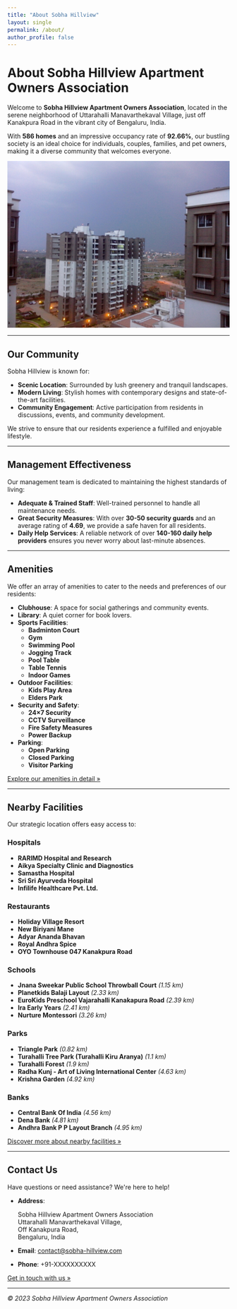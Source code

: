 ```yaml
---
title: "About Sobha Hillview"
layout: single
permalink: /about/
author_profile: false
---
```


# About Sobha Hillview Apartment Owners Association

Welcome to **Sobha Hillview Apartment Owners Association**, located in the serene neighborhood of Uttarahalli Manavarthekaval Village, just off Kanakpura Road in the vibrant city of Bengaluru, India.

With **586 homes** and an impressive occupancy rate of **92.66%**, our bustling society is an ideal choice for individuals, couples, families, and pet owners, making it a diverse community that welcomes everyone.

![Sobha Hillview Entrance](/assets/images/sobha-hillview.jpg)

---

## Our Community

Sobha Hillview is known for:

- **Scenic Location**: Surrounded by lush greenery and tranquil landscapes.
- **Modern Living**: Stylish homes with contemporary designs and state-of-the-art facilities.
- **Community Engagement**: Active participation from residents in discussions, events, and community development.

We strive to ensure that our residents experience a fulfilled and enjoyable lifestyle.

---

## Management Effectiveness

Our management team is dedicated to maintaining the highest standards of living:

- **Adequate & Trained Staff**: Well-trained personnel to handle all maintenance needs.
- **Great Security Measures**: With over **30-50 security guards** and an average rating of **4.69**, we provide a safe haven for all residents.
- **Daily Help Services**: A reliable network of over **140-160 daily help providers** ensures you never worry about last-minute absences.

---

## Amenities

We offer an array of amenities to cater to the needs and preferences of our residents:

- **Clubhouse**: A space for social gatherings and community events.
- **Library**: A quiet corner for book lovers.
- **Sports Facilities**:
  - **Badminton Court**
  - **Gym**
  - **Swimming Pool**
  - **Jogging Track**
  - **Pool Table**
  - **Table Tennis**
  - **Indoor Games**
- **Outdoor Facilities**:
  - **Kids Play Area**
  - **Elders Park**
- **Security and Safety**:
  - **24×7 Security**
  - **CCTV Surveillance**
  - **Fire Safety Measures**
  - **Power Backup**
- **Parking**:
  - **Open Parking**
  - **Closed Parking**
  - **Visitor Parking**

[Explore our amenities in detail »](/amenities/)

---

## Nearby Facilities

Our strategic location offers easy access to:

### **Hospitals**

- **RARIMD Hospital and Research**
- **Aikya Specialty Clinic and Diagnostics**
- **Samastha Hospital**
- **Sri Sri Ayurveda Hospital**
- **Infilife Healthcare Pvt. Ltd.**

### **Restaurants**

- **Holiday Village Resort**
- **New Biriyani Mane**
- **Adyar Ananda Bhavan**
- **Royal Andhra Spice**
- **OYO Townhouse 047 Kanakpura Road**

### **Schools**

- **Jnana Sweekar Public School Throwball Court** *(1.15 km)*
- **Planetkids Balaji Layout** *(2.33 km)*
- **EuroKids Preschool Vajarahalli Kanakapura Road** *(2.39 km)*
- **Ira Early Years** *(2.41 km)*
- **Nurture Montessori** *(3.26 km)*

### **Parks**

- **Triangle Park** *(0.82 km)*
- **Turahalli Tree Park (Turahalli Kiru Aranya)** *(1.1 km)*
- **Turahalli Forest** *(1.9 km)*
- **Radha Kunj - Art of Living International Center** *(4.63 km)*
- **Krishna Garden** *(4.92 km)*

### **Banks**

- **Central Bank Of India** *(4.56 km)*
- **Dena Bank** *(4.81 km)*
- **Andhra Bank P P Layout Branch** *(4.95 km)*

[Discover more about nearby facilities »](/nearby/)

---

## Contact Us

Have questions or need assistance? We're here to help!

- **Address**:

  Sobha Hillview Apartment Owners Association  
  Uttarahalli Manavarthekaval Village,  
  Off Kanakpura Road,  
  Bengaluru, India

- **Email**: [contact@sobha-hillview.com](mailto:contact@sobha-hillview.com)
- **Phone**: +91-XXXXXXXXXX

[Get in touch with us »](/contact/)

---

*© 2023 Sobha Hillview Apartment Owners Association*

